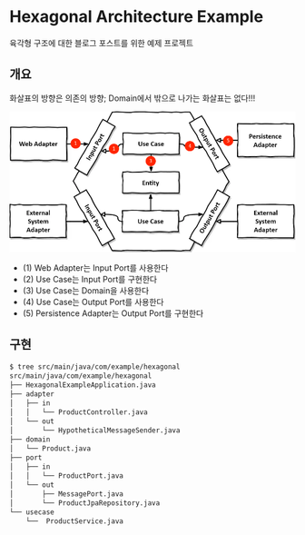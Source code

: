 # Hexagonal Architecture Example

육각형 구조에 대한 블로그 포스트를 위한 예제 프로젝트

## 개요

화살표의 방향은 의존의 방향; Domain에서 밖으로 나가는 화살표는 없다!!!

![](docs/hexagonal-architecture-commented.png)

- (1) Web Adapter는 Input Port를 사용한다
- (2) Use Case는 Input Port를 구현한다
- (3) Use Case는 Domain을 사용한다
- (4) Use Case는 Output Port를 사용한다
- (5) Persistence Adapter는 Output Port를 구현한다

## 구현

```shell
$ tree src/main/java/com/example/hexagonal
src/main/java/com/example/hexagonal
├── HexagonalExampleApplication.java
├── adapter
│   ├── in
│   │   └── ProductController.java
│   └── out
│       └── HypotheticalMessageSender.java
├── domain
│   └── Product.java
├── port
│   ├── in
│   │   └── ProductPort.java
│   └── out
│       ├── MessagePort.java
│       └── ProductJpaRepository.java
└── usecase
    └──  ProductService.java
```